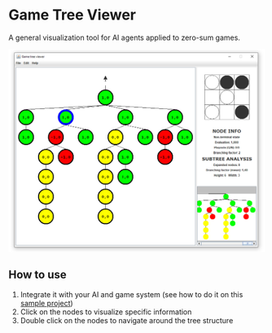 # Game Tree Viewer
 
A general visualization tool for AI agents applied to zero-sum games.

![Game Tree Viewer](/overview.png "Game Tree Viewer overview")

## How to use

1. Integrate it with your AI and game system (see how to do it on this [sample project](https://github.com/marcoantonioaav/GT-Viewer-Example-Project))
2. Click on the nodes to visualize specific information
3. Double click on the nodes to navigate around the tree structure